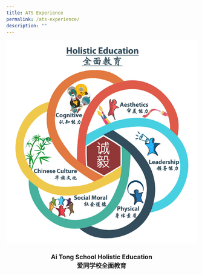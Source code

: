 ```yaml
---
title: ATS Experience
permalink: /ats-experience/
description: ""
---
```

![](/images/holistic_edu.jpeg)


<center><h3>Ai Tong School Holistic Education<br>爱同学校全面教育</h3></center>

